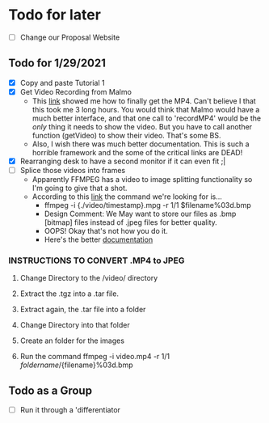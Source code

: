 
# Todo for later

* [ ] Change our Proposal Website

## Todo for 1/29/2021

* [x] Copy and paste Tutorial 1
* [x] Get Video Recording from Malmo
  * This [link](https://elbruno.com/2017/11/09/vs2017-minecraft-game-interaction-agents-missions-definitions-and-recording-with-projectmalmo/) showed me how to finally get the MP4. Can't believe I that this took me 3 long hours. You would think that Malmo would have a much better interface, and that one call to 'recordMP4' would be the *only* thing it needs to show the video. But you have to call another function (getVideo) to show their video. That's some BS.
  * Also, I wish there was much better documentation. This is such a horrible framework and the some of the critical links are DEAD!
* [x] Rearranging desk to have a second monitor if it can even fit ;|
* [ ] Splice those videos into frames
  * Apparently FFMPEG has a video to image splitting functionality so I'm going to give that a shot.
  * According to this [link](https://www.imore.com/how-extract-images-frame-frame-using-ffmpeg-macos) the command we're looking for is... 
    * ffmpeg -i {./video/timestamp}.mpg -r 1/1 $filename%03d.bmp
    * Design Comment: We May want to store our files as .bmp \[bitmap\] files instead of .jpeg files for better quality.
    * OOPS! Okay that's not how you do it.
    * Here's the better [documentation](https://trac.ffmpeg.org/wiki/Create%20a%20thumbnail%20image%20every%20X%20seconds%20of%20the%20video)

### INSTRUCTIONS TO CONVERT .MP4 to JPEG

1. Change Directory to the /video/ directory

2. Extract the .tgz into a .tar file.

3. Extract again, the .tar file into a folder

4. Change Directory into that folder

5. Create an folder for the images 

5. Run the command ffmpeg -i video.mp4 -r 1/1 ${foldername}/${filename}%03d.bmp

## Todo as a Group

* [ ] Run it through a 'differentiator
